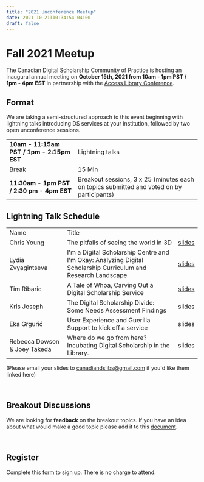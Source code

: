 ```yaml
---
title: "2021 Unconference Meetup"
date: 2021-10-21T10:34:54-04:00
draft: false
---
```



# Fall 2021 Meetup


The Canadian Digital Scholarship Community of Practice is hosting an inaugural annual meeting on **October 15th, 2021 from 10am - 1pm PST / 1pm - 4pm EST** in partnership with the [Access Library Conference](https://accessconference.ca/).

## Format

We are taking a semi-structured approach to this event beginning with lightning talks introducing DS services at your institution, followed by two open unconference sessions.

|||
|---|---|
|**10am - 11:15am PST / 1pm - 2:15pm EST** |Lightning talks|
|Break|15 Min|
|**11:30am - 1pm PST / 2:30 pm - 4pm EST** |Breakout sessions, 3 x 25 (minutes each on topics submitted and voted on by participants)|

## Lightning Talk Schedule

||||
|---|---|---|
|Name| Title||
|Chris Young | The pitfalls of seeing the world in 3D|[slides](https://github.com/CanDSLibrarians/2021_meetup/blob/main/presentations/01_Young_Lightning_Talk.pdf)|
|Lydia Zvyagintseva | I'm a Digital Scholarship Centre and I'm Okay: Analyzing Digital Scholarship Curriculum and Research Landscape |[slides](https://github.com/CanDSLibrarians/2021_meetup/blob/main/presentations/02_Zvyagintseva_Lightning_Talk.pdf)|
|Tim Ribaric | A Tale of Whoa, Carving Out a Digital Scholarship Service |[slides](https://github.com/CanDSLibrarians/2021_meetup/blob/main/presentations/03_Ribaric_Lightning_Talk.pdf)|
|Kris Joseph | The Digital Scholarship Divide: Some Needs Assessment Findings |slides|
|Eka Grgurić | User Experience and Guerilla Support to kick off a service |slides|
|Rebecca Dowson & Joey Takeda|Where do we go from here? Incubating Digital Scholarship in the Library. |slides|

(Please email your slides to [canadiandslibs@gmail.com](mailto:canadiandslibs@gmail.com) if you'd like them linked here)

<br/>

## Breakout Discussions

We are looking for **feedback** on the breakout topics. 
If you have an idea about what would make a good topic please add it to this [document](https://docs.google.com/spreadsheets/d/14HrcZlSJ82YQcTVlnyANVSuBHd7c6__KLsT4vPdMjhA/edit?usp=sharing).

<br />

## Register

Complete this [form](https://www.eventbrite.ca/e/canadian-digital-scholarship-libs-community-of-practice-annual-meeting-tickets-170482714388) to sign up. There is no charge to attend.

<br />